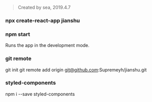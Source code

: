 > Created by sea, 2019.4.7

### npx create-react-app jianshu

### npm start
Runs the app in the development mode.<br>

###  git remote 
git init
git remote add origin git@github.com:Supremeyh/jianshu.git

### styled-components
npm i --save styled-components